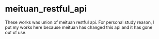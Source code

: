 meituan_restful_api
===================

These works was union of meituan restful api. 
For personal study reason, I put my works here because meituan has changed this api and it has gone out of use. 
